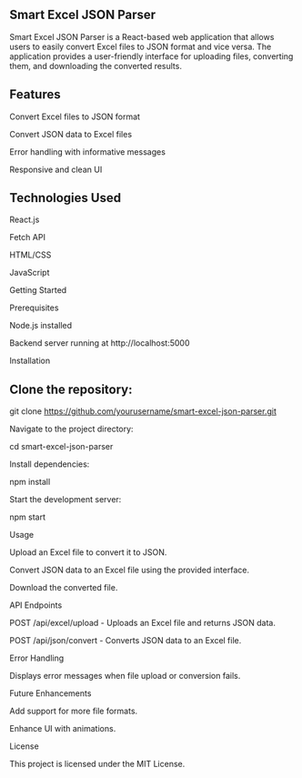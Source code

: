 ## Smart Excel JSON Parser

Smart Excel JSON Parser is a React-based web application that allows users to easily convert Excel files to JSON format and vice versa. The application provides a user-friendly interface for uploading files, converting them, and downloading the converted results.

## Features

Convert Excel files to JSON format

Convert JSON data to Excel files

Error handling with informative messages

Responsive and clean UI

## Technologies Used

React.js

Fetch API

HTML/CSS

JavaScript

Getting Started

Prerequisites

Node.js installed

Backend server running at http://localhost:5000

Installation

## Clone the repository:

git clone https://github.com/yourusername/smart-excel-json-parser.git

Navigate to the project directory:

cd smart-excel-json-parser

Install dependencies:

npm install

Start the development server:

npm start

Usage

Upload an Excel file to convert it to JSON.

Convert JSON data to an Excel file using the provided interface.

Download the converted file.

API Endpoints

POST /api/excel/upload - Uploads an Excel file and returns JSON data.

POST /api/json/convert - Converts JSON data to an Excel file.

Error Handling

Displays error messages when file upload or conversion fails.

Future Enhancements

Add support for more file formats.

Enhance UI with animations.

License

This project is licensed under the MIT License.

